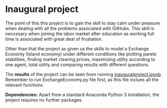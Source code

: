 # Inaugural project

The point of this this project is to gain the skill to stay calm under preasure when dealing with all the problems associated with GitHubs. This skill is neccesary when joining the labor market after education as working full time is associated with great deal of frustation. 

Other than that the project as given us the skills to model a Exchange Economy (Island economy) under different conditions like plotting pareto stabilities, finding market clearing prices, maximizing utility according to one agent, total utility and comparing results with different questions. 

The **results** of the project can be seen from running [inauguralproject.ipynb](inauguralproject.ipynb).
Remember to run ExchangeEconomy.py file first, as this file inclues all the relevant functions.

**Dependencies:** Apart from a standard Anaconda Python 3 installation, the project requires no further packages.

